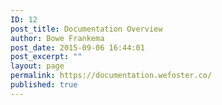 ```yaml
---
ID: 12
post_title: Documentation Overview
author: Bowe Frankema
post_date: 2015-09-06 16:44:01
post_excerpt: ""
layout: page
permalink: https://documentation.wefoster.co/
published: true
---
```

